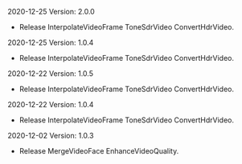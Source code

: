 2020-12-25 Version: 2.0.0
- Release InterpolateVideoFrame ToneSdrVideo ConvertHdrVideo.

2020-12-25 Version: 1.0.4
- Release InterpolateVideoFrame ToneSdrVideo ConvertHdrVideo.

2020-12-22 Version: 1.0.5
- Release InterpolateVideoFrame ToneSdrVideo ConvertHdrVideo.

2020-12-22 Version: 1.0.4
- Release InterpolateVideoFrame ToneSdrVideo ConvertHdrVideo.

2020-12-02 Version: 1.0.3
- Release MergeVideoFace EnhanceVideoQuality.

